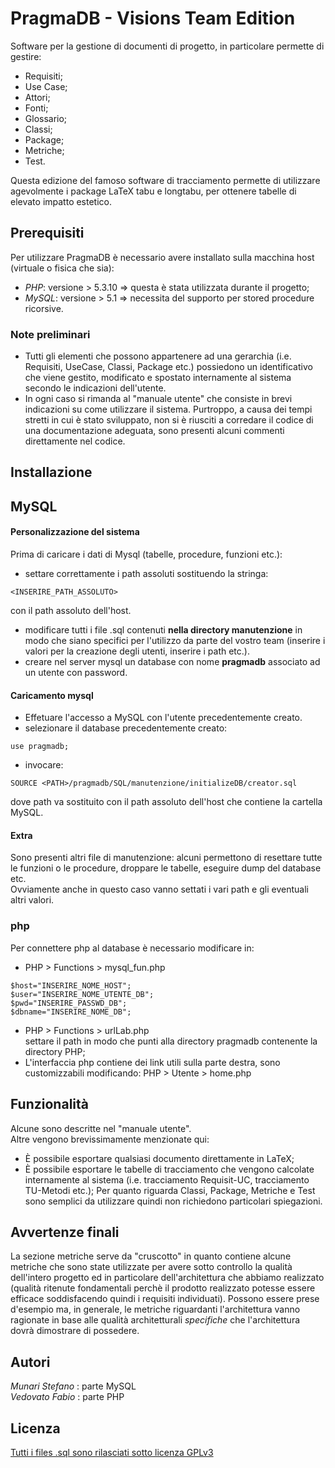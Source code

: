 # PragmaDB - Visions Team Edition

Software per la gestione di documenti di progetto, in particolare permette di gestire:
* Requisiti;
* Use Case;
* Attori;
* Fonti;
* Glossario;
* Classi;
* Package;
* Metriche;
* Test.

Questa edizione del famoso software di tracciamento permette di utilizzare agevolmente i 
package LaTeX tabu e longtabu, per ottenere tabelle di elevato impatto estetico.

## Prerequisiti
Per utilizzare PragmaDB è necessario avere installato sulla macchina
host (virtuale o fisica che sia):
* *PHP*: versione > 5.3.10 => questa è stata utilizzata durante il progetto;
* *MySQL*: versione > 5.1 => necessita del supporto per stored procedure ricorsive.  

### Note preliminari
* Tutti gli elementi che possono appartenere ad una gerarchia (i.e. Requisiti,
  UseCase, Classi, Package etc.) possiedono un identificativo che viene gestito,
  modificato e spostato internamente al sistema secondo le indicazioni dell'utente.
* In ogni caso si rimanda al "manuale utente" che consiste in brevi indicazioni
  su come utilizzare il sistema. Purtroppo, a causa dei tempi stretti in cui
  è stato sviluppato, non si è riusciti a corredare il codice di una
  documentazione adeguata, sono presenti alcuni commenti direttamente nel codice.

## Installazione
## MySQL
#### Personalizzazione del sistema
Prima di caricare i dati di Mysql (tabelle, procedure, funzioni etc.):
* settare correttamente i path assoluti sostituendo la stringa:
```
<INSERIRE_PATH_ASSOLUTO>
```
con il path assoluto dell'host.
* modificare tutti i file .sql contenuti **nella directory manutenzione** in modo
che siano specifici per l'utilizzo da parte del vostro team
(inserire i valori per la creazione degli utenti, inserire i path etc.).
* creare nel server mysql un database con nome **pragmadb** associato ad un
utente con password.  

#### Caricamento mysql
* Effetuare l'accesso a MySQL con l'utente precedentemente creato.
* selezionare il database precedentemente creato:
```
use pragmadb;
```
* invocare:
```
SOURCE <PATH>/pragmadb/SQL/manutenzione/initializeDB/creator.sql
```
dove path va sostituito con il path assoluto dell'host che contiene
la cartella MySQL.

#### Extra
Sono presenti altri file di manutenzione: alcuni permettono di resettare tutte
le funzioni o le procedure, droppare le tabelle, eseguire dump del database etc.  
Ovviamente anche in questo caso vanno settati i vari path e gli eventuali altri valori.
### php
Per connettere php al database è necessario modificare in:
* PHP > Functions > mysql_fun.php
```
$host="INSERIRE_NOME_HOST";
$user="INSERIRE_NOME_UTENTE_DB";
$pwd="INSERIRE_PASSWD_DB";
$dbname="INSERIRE_NOME_DB";
```  
* PHP > Functions > urlLab.php  
settare il path in modo che punti alla directory pragmadb contenente la directory PHP;
* L'interfaccia php contiene dei link utili sulla parte destra, sono
customizzabili modificando:
 PHP > Utente > home.php  

## Funzionalità
Alcune sono descritte nel "manuale utente".  
Altre vengono brevissimamente menzionate qui:
* È possibile esportare qualsiasi documento direttamente in LaTeX;
* È possibile esportare le tabelle di tracciamento che vengono calcolate
internamente al sistema (i.e. tracciamento Requisit-UC, tracciamento TU-Metodi etc.);
Per quanto riguarda  Classi, Package, Metriche e Test sono semplici da utilizzare
quindi non richiedono particolari spiegazioni.

## Avvertenze finali
La sezione metriche serve da "cruscotto" in quanto contiene alcune metriche che
sono state utilizzate per avere sotto controllo la qualità dell'intero progetto
ed in particolare dell'architettura che abbiamo realizzato (qualità
  ritenute fondamentali perchè il prodotto realizzato potesse essere efficace
  soddisfacendo quindi i requisiti individuati).
  Possono essere prese d'esempio ma, in generale, le metriche riguardanti
  l'architettura vanno ragionate in base alle qualità architetturali *specifiche*
  che l'architettura dovrà dimostrare di possedere.

## Autori
*Munari Stefano* : parte MySQL  
*Vedovato Fabio* : parte PHP  

## Licenza
[Tutti i files .sql sono rilasciati sotto licenza GPLv3](https://github.com/StefanoMunari/PragmaDB/blob/master/LICENSE)
